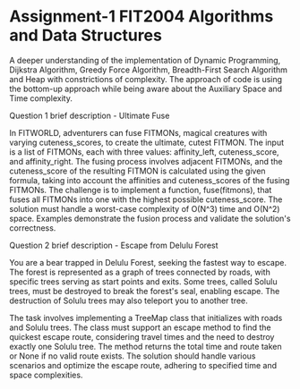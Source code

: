 # Assignment-1 FIT2004 Algorithms and Data Structures


A deeper understanding of the implementation of  Dynamic Programming, Dijkstra Algorithm, Greedy Force Algorithm, Breadth-First Search Algorithm and Heap with constrictions of complexity. The approach of code is using the bottom-up approach while being aware about the Auxiliary Space and Time complexity.


Question 1 brief description - Ultimate Fuse

In FITWORLD, adventurers can fuse FITMONs, magical creatures with varying cuteness_scores, to create the ultimate, cutest FITMON. The input is a list of FITMONs, each with three values: affinity_left, cuteness_score, and affinity_right. The fusing process involves adjacent FITMONs, and the cuteness_score of the resulting FITMON is calculated using the given formula, taking into account the affinities and cuteness_scores of the fusing FITMONs. The challenge is to implement a function, fuse(fitmons), that fuses all FITMONs into one with the highest possible cuteness_score. The solution must handle a worst-case complexity of O(N^3) time and O(N^2) space. Examples demonstrate the fusion process and validate the solution's correctness.





Question 2 brief description - Escape from Delulu Forest

You are a bear trapped in Delulu Forest, seeking the fastest way to escape. The forest is represented as a graph of trees connected by roads, with specific trees serving as start points and exits. Some trees, called Solulu trees, must be destroyed to break the forest's seal, enabling escape. The destruction of Solulu trees may also teleport you to another tree.

The task involves implementing a TreeMap class that initializes with roads and Solulu trees. The class must support an escape method to find the quickest escape route, considering travel times and the need to destroy exactly one Solulu tree. The method returns the total time and route taken or None if no valid route exists. The solution should handle various scenarios and optimize the escape route, adhering to specified time and space complexities.




